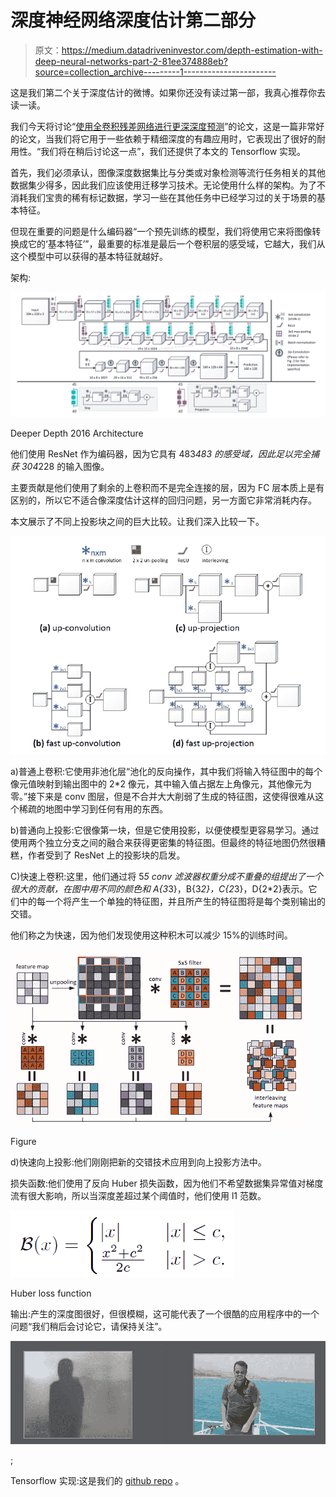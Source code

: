 # 深度神经网络深度估计第二部分

> 原文：<https://medium.datadriveninvestor.com/depth-estimation-with-deep-neural-networks-part-2-81ee374888eb?source=collection_archive---------1----------------------->

这是我们第二个关于深度估计的微博。如果你还没有读过第一部，我真心推荐你去读一读。

我们今天将讨论“[使用全卷积残差网络进行更深深度预测](https://arxiv.org/abs/1606.00373)”的论文，这是一篇非常好的论文，当我们将它用于一些依赖于精细深度的有趣应用时，它表现出了很好的耐用性。“我们将在稍后讨论这一点”，我们还提供了本文的 Tensorflow 实现。

首先，我们必须承认，图像深度数据集比与分类或对象检测等流行任务相关的其他数据集少得多，因此我们应该使用迁移学习技术。无论使用什么样的架构。为了不消耗我们宝贵的稀有标记数据，学习一些在其他任务中已经学习过的关于场景的基本特征。

但现在重要的问题是什么编码器“一个预先训练的模型，我们将使用它来将图像转换成它的‘基本特征’”，最重要的标准是最后一个卷积层的感受域，它越大，我们从这个模型中可以获得的基本特征就越好。

架构:

![](img/270e7ea6ceda5499fc595f17140332b0.png)

Deeper Depth 2016 Architecture

他们使用 ResNet 作为编码器，因为它具有 483*483 的感受域，因此足以完全捕获 304*228 的输入图像。

主要贡献是他们使用了剩余的上卷积而不是完全连接的层，因为 FC 层本质上是有区别的，所以它不适合像深度估计这样的回归问题，另一方面它非常消耗内存。

本文展示了不同上投影块之间的巨大比较。让我们深入比较一下。

![](img/851961bed021409d091f4c5a95c227e4.png)

a)普通上卷积:它使用非池化层“池化的反向操作，其中我们将输入特征图中的每个像元值映射到输出图中的 2*2 像元，其中输入值占据左上角像元，其他像元为零。”接下来是 conv 图层，但是不合并大大削弱了生成的特征图，这使得很难从这个稀疏的地图中学习到任何有用的东西。

b)普通向上投影:它很像第一块，但是它使用投影，以便使模型更容易学习。通过使用两个独立分支之间的融合来获得更密集的特征图。但最终的特征地图仍然很糟糕，作者受到了 ResNet 上的投影块的启发。

C)快速上卷积:这里，他们通过将 5*5 conv 滤波器权重分成不重叠的组提出了一个很大的贡献，在图中用不同的颜色和 A{3*3}，B{3*2}，C{2*3}，D{2*2}表示。它们中的每一个将产生一个单独的特征图，并且所产生的特征图将是每个类别输出的交错。

他们称之为快速，因为他们发现使用这种积木可以减少 15%的训练时间。

![](img/6424fc948ab2190ac853d4ff43115d1f.png)

Figure

d)快速向上投影:他们刚刚把新的交错技术应用到向上投影方法中。

损失函数:他们使用了反向 Huber 损失函数，因为他们不希望数据集异常值对梯度流有很大影响，所以当深度差超过某个阈值时，他们使用 l1 范数。

![](img/d312a20216186892727c333054d22434.png)

Huber loss function

输出:产生的深度图很好，但很模糊，这可能代表了一个很酷的应用程序中的一个问题“我们稍后会讨论它，请保持关注”。

![](img/c904f58e8eae965be2fddee611738c85.png)

;

Tensorflow 实现:这是我们的 [github repo](https://github.com/MahmoudSelmy/DeeperDepthEstimation) 。
